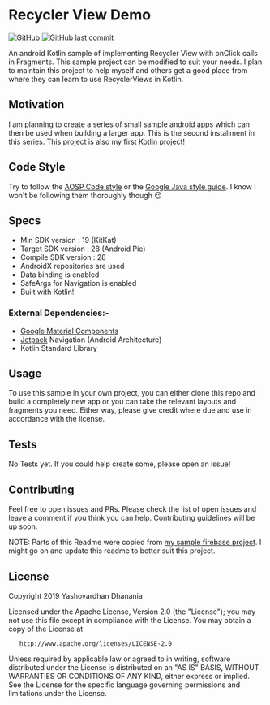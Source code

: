 # Recycler View Demo
[![GitHub](https://img.shields.io/github/license/yashovardhan99/recycler-view-demo.svg)](LICENSE)
[![GitHub last commit](https://img.shields.io/github/last-commit/yashovardhan99/Recycler-View-Demo.svg)](https://github.com/yashovardhan99/Recycler-View-Demo/commits/master)

An android Kotlin sample of implementing Recycler View with onClick calls in Fragments. This sample project can be modified to suit your needs. I plan to maintain this project to help myself and others get a good place from where they can learn to use RecyclerViews in Kotlin.

## Motivation
I am planning to create a series of small sample android apps which can then be used when building a larger app. This is the second installment in this series. This project is also my first Kotlin project!

## Code Style
Try to follow the [AOSP Code style](https://source.android.com/setup/contribute/code-style) or the [Google Java style guide](https://google.github.io/styleguide/javaguide.html). I know I won't be following them thoroughly though :wink:

## Specs
- Min SDK version : 19 (KitKat)
- Target SDK version : 28 (Android Pie)
- Compile SDK version : 28
- AndroidX repositories are used
- Data binding is enabled
- SafeArgs for Navigation is enabled
- Built with Kotlin!

### External Dependencies:-
- [Google Material Components](https://github.com/material-components/material-components-android)
- [Jetpack](https://developer.android.com/jetpack/) Navigation (Android Architecture)
- Kotlin Standard Library


## Usage
To use this sample in your own project, you can either clone this repo and build a completely new app or you can take the relevant layouts and fragments you need. Either way, please give credit where due and use in accordance with the license.

## Tests
No Tests yet. If you could help create some, please open an issue!

## Contributing
Feel free to open issues and PRs. Please check the list of open issues and leave a comment if you think you can help. Contributing guidelines will be up soon.


NOTE: Parts of this Readme were copied from [my sample firebase project](https://github.com/yashovardhan99/Sample-Firebase-Login). I might go on and update this readme to better suit this project.

## License
Copyright 2019 Yashovardhan Dhanania

   Licensed under the Apache License, Version 2.0 (the "License");
   you may not use this file except in compliance with the License.
   You may obtain a copy of the License at

       http://www.apache.org/licenses/LICENSE-2.0

   Unless required by applicable law or agreed to in writing, software
   distributed under the License is distributed on an "AS IS" BASIS,
   WITHOUT WARRANTIES OR CONDITIONS OF ANY KIND, either express or implied.
   See the License for the specific language governing permissions and
   limitations under the License.
